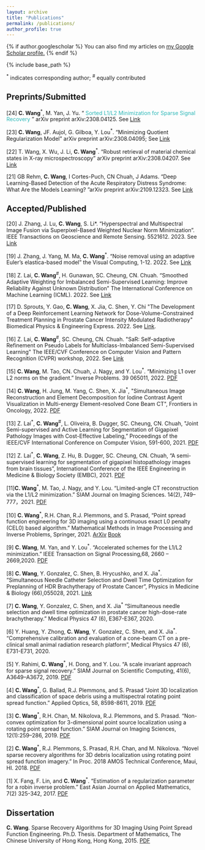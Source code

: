 ```yaml
---
layout: archive
title: "Publications"
permalink: /publications/
author_profile: true
---
```


{% if author.googlescholar %}
  You can also find my articles on <u><a href="{{ author.googlescholar }}">my Google Scholar profile</a>.</u>
{% endif %}

{% include base_path %}

 <sup>*</sup> indicates corresponding author; <sup>#</sup> equally contributed 

## Preprints/Submitted

[24] **C. Wang**<sup>*</sup>, M. Yan, J. Yu. “<a href="[https://sustech.edu.cn/en/](https://arxiv.org/pdf/2308.04125)" style="color:#2eb8b8;text-decoration:none;"> Sorted L1/L2 Minimization for Sparse Signal Recovery </a>” arXiv preprint arXiv:2308.04125. See [Link](https://arxiv.org/pdf/2308.04125)


[23]	**C. Wang**, JF. Aujol, G. Gilboa, Y. Lou<sup>*</sup>. “Minimizing Quotient Regularization Model” arXiv preprint arXiv:2308.04095; See [Link](https://arxiv.org/pdf/2308.04095)

[22]	T. Wang, X. Wu, J. Li, **C. Wang**<sup>*</sup>. “Robust retrieval of material chemical states in X-ray microspectroscopy” arXiv preprint arXiv:2308.04207. See [Link](https://arxiv.org/pdf/2308.04207)


[21] GB Rehm, **C. Wang**, I Cortes-Puch, CN Chuah, J Adams. “Deep Learning-Based Detection of the Acute Respiratory Distress Syndrome: What Are the Models Learning? ”arXiv preprint arXiv:2109.12323. See [Link](https://arxiv.org/pdf/2109.12323)



## Accepted/Published

[20]	J. Zhang, J. Lu, **C. Wang**, S. Li*. “Hyperspectral and Multispectral Image Fusion via Superpixel-Based Weighted Nuclear Norm Minimization”. IEEE Transactions on Geoscience and Remote Sensing. 5521612. 2023. See [Link](https://ieeexplore.ieee.org/abstract/document/10231145/)

[19] J. Zhang, J. Yang, M. Ma, **C. Wang**<sup>*</sup>. “Noise removal using an adaptive Euler’s elastica-based model” the Visual Computing, 1-12. 2022. See [Link](https://link.springer.com/article/10.1007/s00371-022-02674-0)

[18] Z. Lai, **C. Wang**<sup>#</sup>, H. Gunawan, SC. Cheung, CN. Chuah. “Smoothed Adaptive Weighting for Imbalanced Semi-Supervised Learning: Improve Reliability Against Unknown Distribution” The International Conference on Machine Learning (ICML). 2022. See [Link](https://proceedings.mlr.press/v162/lai22b/lai22b.pdf)

[17] D. Sprouts, Y. Gao, **C. Wang**, X. Jia, C. Shen, Y. Chi "The Development of a Deep Reinforcement Learning Network for Dose-Volume-Constrained Treatment Planning in Prostate Cancer Intensity Modulated Radiotherapy" Biomedical Physics & Engineering Express. 2022. See [Link](https://iopscience.iop.org/article/10.1088/2057-1976/ac6d82).

[16] Z. Lai, **C. Wang**<sup>#</sup>, SC. Cheung, CN. Chuah. "SaR: Self-adaptive Refinement on Pseudo Labels for Multiclass-Imbalanced Semi-Supervised Learning" The IEEE/CVF Conference on Computer Vision and Pattern Recognition (CVPR) workshop, 2022. See [Link](https://openaccess.thecvf.com/content/CVPR2022W/L3D-IVU/papers/Lai_SaR_Self-Adaptive_Refinement_on_Pseudo_Labels_for_Multiclass-Imbalanced_Semi-Supervised_Learning_CVPRW_2022_paper.pdf)

[15] **C. Wang**, M. Tao, CN. Chuah, J. Nagy, and Y. Lou<sup>*</sup>. “Minimizing L1 over L2 norms on the gradient.” Inverse Problems. 39 065011, 2022. [PDF](https://iopscience.iop.org/article/10.1088/1361-6420/ac64fb)

[14] **C. Wang**, H. Jung, M. Yang, C. Shen, X. Jia<sup>*</sup>, "Simultaneous Image Reconstruction and Element Decomposition for Iodine Contrast Agent Visualization in Multi-energy Element-resolved Cone Beam CT",  Frontiers in Oncology, 2022. [PDF](https://www.frontiersin.org/journals/oncology/articles/10.3389/fonc.2022.827136/full)

[13] Z. Lai<sup>*</sup>, **C. Wang**<sup>#</sup>, L. Oliveira, B. Dugger, SC. Cheung, CN. Chuah, "Joint Semi-supervised and Active Learning for Segmentation of Gigapixel Pathology Images with Cost-Effective Labeling,” Proceedings of the IEEE/CVF International Conference on Computer Vision, 591-600, 2021. [PDF](https://openaccess.thecvf.com/content/ICCV2021W/CDPath/html/Lai_Joint_Semi-Supervised_and_Active_Learning_for_Segmentation_of_Gigapixel_Pathology_ICCVW_2021_paper.html)

[12] Z. Lai<sup>*</sup>, **C. Wang**, Z. Hu, B. Dugger, SC. Cheung, CN. Chuah, “A semi-supervised learning for segmentation of gigapixel histopathology images from brain tissues”,  International Conference of the IEEE Engineering in Medicine & Biology Society (EMBC), 2021. [PDF](https://ieeexplore.ieee.org/abstract/document/9629715)

[11]**C. Wang**<sup>*</sup>, M. Tao, J. Nagy, and Y. Lou. “Limited-angle CT reconstruction via the L1/L2 minimization.” SIAM Journal on Imaging Sciences. 14(2), 749–777，2021. [PDF](https://epubs.siam.org/doi/10.1137/20M1341490)

[10] **C. Wang**<sup>*</sup>, R.H. Chan, R.J. Plemmons, and S. Prasad, “Point spread function engineering for 3D imaging using a continuous exact L0 penalty (CEL0) based algorithm.” Mathematical Methods in Image Processing and Inverse Problems, Springer, 2021. [ArXiv](https://arxiv.org/pdf/2006.02858.pdf) [Book](https://link.springer.com/book/10.1007/978-981-16-2701-9)

[9] **C. Wang**, M. Yan, and Y. Lou<sup>*</sup>. “Accelerated schemes for the L1/L2 minimization.” IEEE Transaction on Signal Processing,68, 2660 – 2669,2020. [PDF](https://ieeexplore.ieee.org/document/9057443)

[8] **C. Wang**, Y. Gonzalez, C. Shen, B. Hrycushko, and X. Jia<sup>*</sup>. “Simultaneous Needle Catheter Selection and Dwell Time Optimization for Preplanning of HDR Brachytherapy of Prostate Cancer”, Physics in Medicine & Biology (66),055028, 2021. [Link](https://iopscience.iop.org/article/10.1088/1361-6560/abd00e/meta)

[7] **C. Wang**, Y. Gonzalez, C. Shen, and X. Jia<sup>*</sup> “Simultaneous needle selection and dwell time optimization in prostate cancer high-dose-rate brachytherapy.” Medical Physics 47 (6), E367-E367, 2020.

[6] Y. Huang, Y. Zhong, **C. Wang**, Y. Gonzalez, C. Shen, and X. Jia<sup>*</sup>. “Comprehensive calibration and evaluation of a cone-beam CT on a pre-clinical small animal radiation research platform”, Medical Physics 47 (6), E731-E731, 2020.

[5] Y. Rahimi, **C. Wang**<sup>*</sup>, H. Dong, and Y. Lou. “A scale invariant approach for sparse signal recovery.” SIAM Journal on Scientific Computing, 41(6), A3649–A3672, 2019. [PDF](https://epubs.siam.org/doi/abs/10.1137/18M123147X)

[4] **C. Wang**<sup>*</sup>, G. Ballad, R.J. Plemmons, and S. Prasad “Joint 3D localization and classification of space debris using a multispectral rotating point spread function.” Applied Optics, 58, 8598-8611, 2019. [PDF](https://opg.optica.org/ao/abstract.cfm?uri=ao-58-31-8598)

[3] **C. Wang**<sup>*</sup>, R.H. Chan, M. Nikolova, R.J. Plemmons, and S. Prasad. “Non-convex optimization for 3-dimensional point source localization using a rotating point spread function.” SIAM Journal on Imaging Sciences, 12(1):259–286, 2019. [PDF](https://epubs.siam.org/doi/abs/10.1137/18M1178566)

[2] **C. Wang**<sup>*</sup>, R.J. Plemmons, S. Prasad, R.H. Chan, and M. Nikolova. “Novel sparse recovery algorithms for 3D debris localization using rotating point spread function imagery.” In Proc. 2018 AMOS Technical Conference, Maui, HI. 2018. [PDF](https://amostech.com/TechnicalPapers/2018/Poster/Wang.pdf)

[1] X. Fang, F. Lin, and **C. Wang**<sup>*</sup>. “Estimation of a regularization parameter for a robin inverse problem.” East Asian Journal on Applied Mathematics, 7(2) 325-342, 2017. [PDF](https://www.cambridge.org/core/journals/east-asian-journal-on-applied-mathematics/article/abs/estimation-of-a-regularisation-parameter-for-a-robin-inverse-problem/A2B2B3CBFAE2A27AEC8D49AE4BA4F4BD)



## Dissertation 

**C. Wang**. Sparse Recovery Algorithms for 3D Imaging Using Point Spread Function Engineering. Ph.D. Thesis. Department of Mathematics, The Chinese University of Hong Kong, Hong Kong, 2015. [PDF](https://repository.lib.cuhk.edu.hk/en/item/cuhk-2188140?solr_nav%5Bid%5D=596e039fd37cb72d8c95&solr_nav%5Bpage%5D=0&solr_nav%5Boffset%5D=0)

&nbsp;

&nbsp;

&nbsp;
